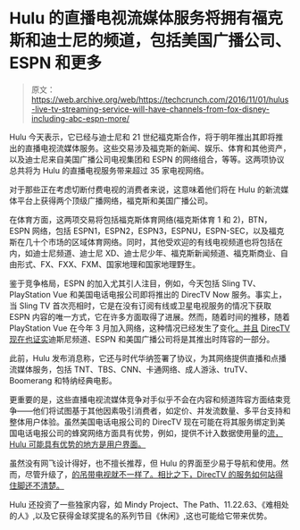 # Hulu 的直播电视流媒体服务将拥有福克斯和迪士尼的频道，包括美国广播公司、ESPN 和更多 

> 原文：<https://web.archive.org/web/https://techcrunch.com/2016/11/01/hulus-live-tv-streaming-service-will-have-channels-from-fox-disney-including-abc-espn-more/>

Hulu 今天表示，它已经与迪士尼和 21 世纪福克斯合作，将于明年推出其即将推出的直播电视流媒体服务。这些交易涉及福克斯的新闻、娱乐、体育和其他资产，以及迪士尼来自美国广播公司电视集团和 ESPN 的网络组合，等等。这两项协议总共将为 Hulu 的直播电视服务带来超过 35 家电视网络。

对于那些正在考虑切断付费电视的消费者来说，这意味着他们将在 Hulu 的新流媒体平台上获得两个顶级广播网络，福克斯和美国广播公司。

在体育方面，这两项交易将包括福克斯体育网络(福克斯体育 1 和 2)，BTN，ESPN 网络，包括 ESPN1，ESPN2，ESPN3，ESPNU，ESPN-SEC，以及福克斯在几十个市场的区域体育网络。同时，其他受欢迎的有线电视频道也将包括在内，如迪士尼频道、迪士尼 XD、迪士尼少年、福克斯新闻频道、福克斯商业、自由形式、FX、FXX、FXM、国家地理和国家地理野生。

鉴于竞争格局，ESPN 的加入尤其引人注目，例如，今天包括 Sling TV、PlayStation Vue 和美国电话电报公司即将推出的 DirecTV Now 服务。事实上，当 Sling TV 首次亮相时，它是在没有订阅有线或卫星电视服务的情况下获取 ESPN 内容的唯一方式，它在许多方面取得了进展。然而，随着时间的推移，随着 PlayStation Vue 在今年 3 月加入网络，这种情况已经发生了变化[。并且](https://web.archive.org/web/20221005052847/http://blog.us.playstation.com/2016/03/02/disney-espn-networks-join-playstation-vue-reduced-prices-start-at-39-99/) [DirecTV 现在也证实](https://web.archive.org/web/20221005052847/https://www.engadget.com/2016/08/26/atandt-hbo-directv-now/)迪斯尼频道、ESPN 和美国广播公司将是其推出时阵容的一部分。

此前，Hulu 发布消息称，它还与时代华纳签署了协议，为其网络提供直播和点播流媒体服务，包括 TNT、TBS、CNN、卡通网络、成人游泳、truTV、Boomerang 和特纳经典电影。

更重要的是，这些直播电视流媒体竞争对手似乎不会在内容和频道阵容方面结束竞争——他们将试图基于其他因素吸引消费者，如定价、并发流数量、多平台支持和整体用户体验。虽然美国电话电报公司的 DirecTV 现在可能在将其服务绑定到美国电话电报公司的蜂窝网络方面具有优势，例如，提供不计入数据使用量的[流，Hulu 可能具有优势的地方是用户界面。](https://web.archive.org/web/20221005052847/https://beta.techcrunch.com/2016/10/23/atts-new-streaming-service-directv-now-just-got-a-lot-more-interesting/)

虽然没有网飞设计得好，也不擅长推荐，但 Hulu 的界面至少易于导航和使用。然而，尽管升级了，[的吊带电视就不一样了。相比之下，DirecTV 的服务如何站得住脚还不清楚。](https://web.archive.org/web/20221005052847/https://beta.techcrunch.com/2016/06/14/sling-tv-hits-apple-tv-with-a-new-interface-more-channels/)

Hulu 还投资了一些独家内容，如 Mindy Project、The Path、11.22.63、《难相处的人》,以及它获得金球奖提名的系列节目《休闲》,这也可能给它带来优势。
